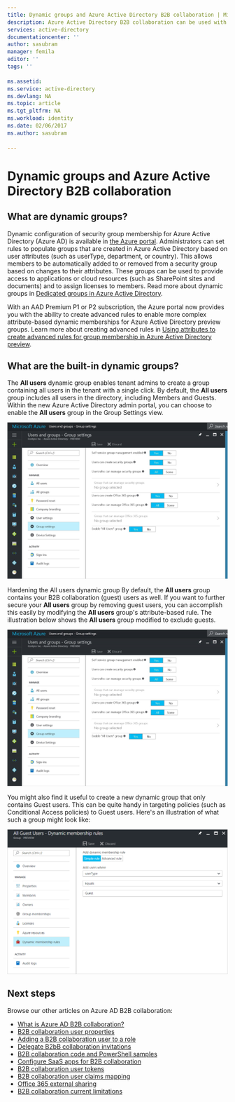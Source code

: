 ```yaml
---
title: Dynamic groups and Azure Active Directory B2B collaboration | Microsoft Docs
description: Azure Active Directory B2B collaboration can be used with Azure AD dynamic groups
services: active-directory
documentationcenter: ''
author: sasubram
manager: femila
editor: ''
tags: ''

ms.assetid:
ms.service: active-directory
ms.devlang: NA
ms.topic: article
ms.tgt_pltfrm: NA
ms.workload: identity
ms.date: 02/06/2017
ms.author: sasubram

---
```


# Dynamic groups and Azure Active Directory B2B collaboration

## What are dynamic groups?
Dynamic configuration of security group membership for Azure Active Directory (Azure AD) is available in [the Azure portal](https://portal.azure.com). Administrators can set rules to populate groups that are created in Azure Active Directory based on user attributes (such as userType, department, or country). This allows members to be automatically added to or removed from a security group based on changes to their attributes. These groups can be used to provide access to applications or cloud resources (such as SharePoint sites and documents) and to assign licenses to members. Read more about dynamic groups in [Dedicated groups in Azure Active Directory](active-directory-accessmanagement-dedicated-groups.md).

With an AAD Premium P1 or P2 subscription, the Azure portal now provides you with the ability to create advanced rules to enable more complex attribute-based dynamic memberships for Azure Active Directory preview groups. Learn more about creating advanced rules in [Using attributes to create advanced rules for group membership in Azure Active Directory preview](active-directory-groups-dynamic-membership-azure-portal.md).

## What are the built-in dynamic groups?
The **All users** dynamic group enables tenant admins to create a group containing all users in the tenant with a single click. By default, the **All users** group includes all users in the directory, including Members and Guests.
Within the new Azure Active Directory admin portal, you can choose to enable the **All users** group in the Group Settings view.

![built-in groups](media/active-directory-b2b-dynamic-groups/built-in-groups.png)

Hardening the All users dynamic group
By default, the **All users** group contains your B2B collaboration (guest) users as well. If you want to further secure your **All users** group by removing guest users, you can accomplish this easily by modifying the **All users** group's attribute-based rule. The illustration below shows the **All users** group modified to exclude guests.

![enable all users group](media/active-directory-b2b-dynamic-groups/enable-all-users-group.png)

You might also find it useful to create a new dynamic group that only contains Guest users. This can be quite handy in targeting policies (such as Conditional Access policies) to Guest users.
Here's an illustration of what such a group might look like:

![exclude guest users](media/active-directory-b2b-dynamic-groups/exclude-guest-users.png)

## Next steps

Browse our other articles on Azure AD B2B collaboration:

* [What is Azure AD B2B collaboration?](active-directory-b2b-what-is-azure-ad-b2b.md)
* [B2B collaboration user properties](active-directory-b2b-user-properties.md)
* [Adding a B2B collaboration user to a role](active-directory-b2b-add-guest-to-role.md)
* [Delegate B2bB collaboration invitations](active-directory-b2b-delegate-invitations.md)
* [B2B collaboration code and PowerShell samples](active-directory-b2b-code-samples.md)
* [Configure SaaS apps for B2B collaboration](active-directory-b2b-configure-saas-apps.md)
* [B2B collaboration user tokens](active-directory-b2b-user-token.md)
* [B2B collaboration user claims mapping](active-directory-b2b-claims-mapping.md)
* [Office 365 external sharing](active-directory-b2b-o365-external-user.md)
* [B2B collaboration current limitations](active-directory-b2b-current-limitations.md)
